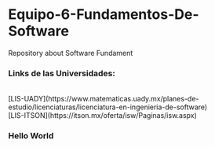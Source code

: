 # Equipo-6-Fundamentos-De-Software
Repository about Software Fundament 
<br>
### Links de las Universidades:
<br>
[LIS-UADY](https://www.matematicas.uady.mx/planes-de-estudio/licenciaturas/licenciatura-en-ingenieria-de-software)
<br>
[LIS-ITSON](https://itson.mx/oferta/isw/Paginas/isw.aspx)
<br>
<h3>Hello World</h3>
